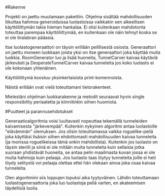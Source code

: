 #Rakenne

Projekti on jaettu muutamaan pakettiin. Ohjelma sisältää mahdollisuuden liikuttaa hahmoa generoiduissa luolastoissa vaikkakin sen alkeellisen käyttöliittymän takia hieman hankalaa. Ei olisi kuitenkaan mahdotonta toteuttaa parempaa käyttöliittymää, en kuitenkaan ole näin tehnyt koska se ei ole tiralabran pääasia.

Itse luolastogeneraattori on täysin erillään pelillisestä osiosta. Generaattori on jaettu moneen luokkaan joista yksi on itse generaattori joka käyttää muita luokkia. RoomGenerator luo ja lisää huoneita, TunnelCarver kaivaa käytäviä järkevästi ja DesperateTunnelCarver kaivaa tunneleita jos koko luolasto ei ole kokonaan yhtenäinen.

Käyttöliittymä koostuu yksinkertaisista print-komennoista.

Näistä erillään ovat vielä toteuttamani tietorakenteet.

Mielestäni ohjelman luokkarakenne ja metodit seuraavat hyvin single responsibility periaatetta ja kiinnitinkin siihen huomiota.


#Puutteet ja parannusehdotukset

Generaatioalgoritmia voisi luultavasti nopeuttaa tekemällä tunneleiden kaivamisesta "järkevempää". Kuitenkin nykyinen algoritmi antaa luolastoille "elävämmän" olemuksen. Jos olisin toteuttamassa vaikka roguelike-peliä joka käyttäisi lisäisin siihen ehdottomasti mahdollisuuden kaivaa tunneleita (ja monissa roguelikeissa tämä onkin mahdollista). Kuitenkin jos luolasto on täysin steriili ja siinä ei ole mitään muita tunneleita kuin sellaisia jotka suoraan yhdistävät huoneita, se antaa pelin maailmasta kuvan jossa ei ole muita hahmoja kuin pelaaja. Jos luolasto taas löytyy tunneleita joille ei heti löydy selitystä voi pelaaja olettaa ettei hän olekaan ainoa joka osaa kaivaa tunneleita.

Olen algoritmiini siis loppujen lopuksi aika tyytyväinen. Lähdin toteuttamaan luolastogeneraattoria joka luo luolastoja peliä varten, en akateemisen täydellisiä luolia.

 

